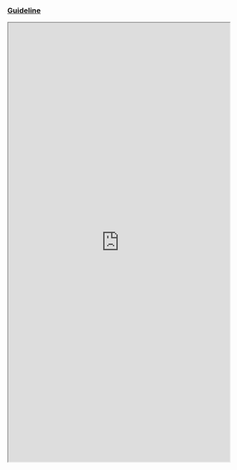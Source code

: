 ### [Guideline](https://www.lichter.io/articles/nuxt3-sentry-recipe/)

<iframe width="100%" height="1000" src="https://www.lichter.io/articles/nuxt3-sentry-recipe/"/>
